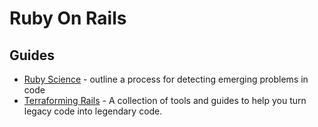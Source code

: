 # Ruby On Rails

## Guides

- [Ruby Science](https://github.com/thoughtbot/ruby-science) - outline a process for detecting emerging problems in code
- [Terraforming Rails](https://github.com/evilmartians/terraforming-rails) - A collection of tools and guides to help you turn legacy code into legendary code.
